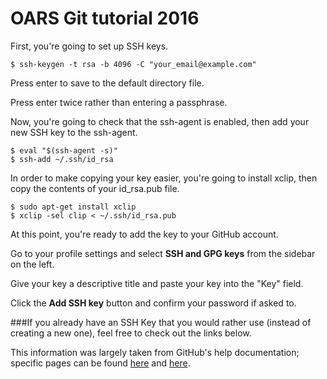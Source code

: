 # OARS Git tutorial 2016

First, you're going to set up SSH keys.

```
$ ssh-keygen -t rsa -b 4096 -C "your_email@example.com"
```

Press enter to save to the default directory file.

Press enter twice rather than entering a passphrase.

Now, you're going to check that the ssh-agent is enabled, then add your new SSH key to the ssh-agent.
```
$ eval "$(ssh-agent -s)"
$ ssh-add ~/.ssh/id_rsa
```

In order to make copying your key easier, you're going to install xclip, then copy the contents of your id_rsa.pub file.
```
$ sudo apt-get install xclip
$ xclip -sel clip < ~/.ssh/id_rsa.pub
```
At this point, you're ready to add the key to your GitHub account.

Go to your profile settings and select **SSH and GPG keys** from the sidebar on the left.

Give your key a descriptive title and paste your key into the "Key" field.

Click the **Add SSH key** button and confirm your password if asked to.


###If you already have an SSH Key that you would rather use (instead of creating a new one), feel free to check out the links below.



This information was largely taken from GitHub's help documentation; specific pages can be found [here](https://help.github.com/articles/generating-a-new-ssh-key-and-adding-it-to-the-ssh-agent/) and [here](https://help.github.com/articles/adding-a-new-ssh-key-to-your-github-account/).